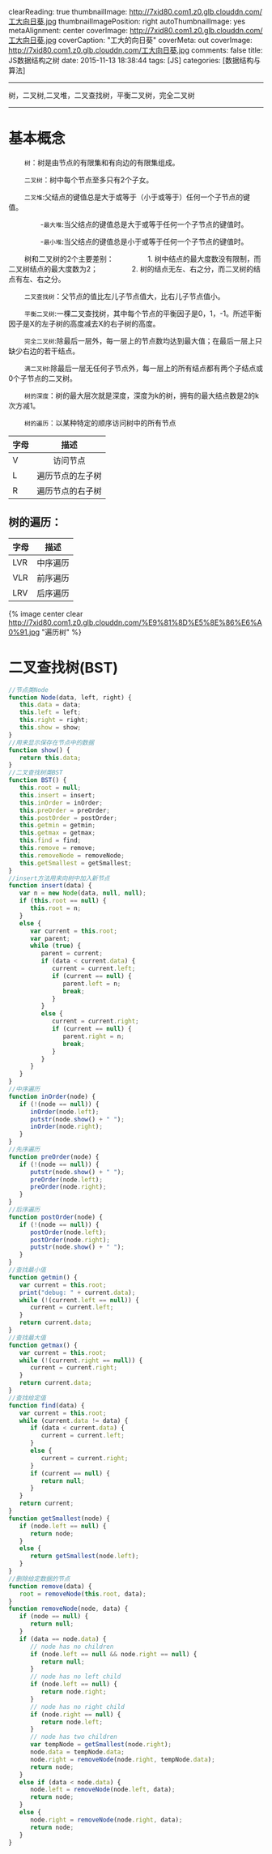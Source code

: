 clearReading: true
thumbnailImage: http://7xid80.com1.z0.glb.clouddn.com/工大向日葵.jpg
thumbnailImagePosition: right
autoThumbnailImage: yes
metaAlignment: center
coverImage: http://7xid80.com1.z0.glb.clouddn.com/工大向日葵.jpg
coverCaption: "工大的向日葵"
coverMeta: out
coverImage: http://7xid80.com1.z0.glb.clouddn.com/工大向日葵.jpg
comments: false
title: JS数据结构之树
date: 2015-11-13 18:38:44
tags: [JS]
categories: [数据结构与算法]

---
树，二叉树,二叉堆，二叉查找树，平衡二叉树，完全二叉树
<!-- more -->
***

# 基本概念

&nbsp;&nbsp;&nbsp;&nbsp;&nbsp;&nbsp;&nbsp;&nbsp;`树`：树是由节点的有限集和有向边的有限集组成。

&nbsp;&nbsp;&nbsp;&nbsp;&nbsp;&nbsp;&nbsp;&nbsp;`二叉树`：树中每个节点至多只有2个子女。

&nbsp;&nbsp;&nbsp;&nbsp;&nbsp;&nbsp;&nbsp;&nbsp;`二叉堆`:父结点的键值总是大于或等于（小于或等于）任何一个子节点的键值。

&nbsp;&nbsp;&nbsp;&nbsp;&nbsp;&nbsp;&nbsp;&nbsp;&nbsp;&nbsp;&nbsp;&nbsp;&nbsp;&nbsp;&nbsp;&nbsp;-`最大堆`:当父结点的键值总是大于或等于任何一个子节点的键值时。

&nbsp;&nbsp;&nbsp;&nbsp;&nbsp;&nbsp;&nbsp;&nbsp;&nbsp;&nbsp;&nbsp;&nbsp;&nbsp;&nbsp;&nbsp;&nbsp;-`最小堆`:当父结点的键值总是小于或等于任何一个子节点的键值时。

&nbsp;&nbsp;&nbsp;&nbsp;&nbsp;&nbsp;&nbsp;&nbsp;树和二叉树的2个主要差别：
&nbsp;&nbsp;&nbsp;&nbsp;&nbsp;&nbsp;&nbsp;&nbsp;&nbsp;&nbsp;&nbsp;&nbsp;&nbsp;&nbsp;&nbsp;&nbsp;1. 树中结点的最大度数没有限制，而二叉树结点的最大度数为2；
&nbsp;&nbsp;&nbsp;&nbsp;&nbsp;&nbsp;&nbsp;&nbsp;&nbsp;&nbsp;&nbsp;&nbsp;&nbsp;&nbsp;&nbsp;&nbsp;2. 树的结点无左、右之分，而二叉树的结点有左、右之分。

&nbsp;&nbsp;&nbsp;&nbsp;&nbsp;&nbsp;&nbsp;&nbsp;`二叉查找树`：父节点的值比左儿子节点值大，比右儿子节点值小。

&nbsp;&nbsp;&nbsp;&nbsp;&nbsp;&nbsp;&nbsp;&nbsp;`平衡二叉树`:一棵二叉查找树，其中每个节点的平衡因子是0，1，-1。所述平衡因子是X的左子树的高度减去X的右子树的高度。

&nbsp;&nbsp;&nbsp;&nbsp;&nbsp;&nbsp;&nbsp;&nbsp;`完全二叉树`:除最后一层外，每一层上的节点数均达到最大值；在最后一层上只缺少右边的若干结点。

&nbsp;&nbsp;&nbsp;&nbsp;&nbsp;&nbsp;&nbsp;&nbsp;`满二叉树`:除最后一层无任何子节点外，每一层上的所有结点都有两个子结点或0个子节点的二叉树。

&nbsp;&nbsp;&nbsp;&nbsp;&nbsp;&nbsp;&nbsp;&nbsp;`树的深度`：树的最大层次就是深度，深度为k的树，拥有的最大结点数是2的k次方减1。

&nbsp;&nbsp;&nbsp;&nbsp;&nbsp;&nbsp;&nbsp;&nbsp;`树的遍历`：以某种特定的顺序访问树中的所有节点


|    字母    | 描述           | 
| ------------- |:-------------:| 
| V    | 访问节点| 
| L     | 遍历节点的左子树  | 
| R| 遍历节点的右子树      | 
## 树的遍历：

|    字母    | 描述           | 
| ------------- |:-------------:| 
| LVR    | 中序遍历| 
| VLR     | 前序遍历 | 
| LRV| 后序遍历      | 
{% image  center clear  http://7xid80.com1.z0.glb.clouddn.com/%E9%81%8D%E5%8E%86%E6%A0%91.jpg "遍历树" %}



# 二叉查找树(BST)

``` javascript
//节点类Node
function Node(data, left, right) {
   this.data = data;
   this.left = left;
   this.right = right;
   this.show = show;
}
//用来显示保存在节点中的数据
function show() {
   return this.data;
}
//二叉查找树类BST
function BST() {
   this.root = null;
   this.insert = insert;
   this.inOrder = inOrder;
   this.preOrder = preOrder;
   this.postOrder = postOrder;
   this.getmin = getmin;
   this.getmax = getmax;
   this.find = find;
   this.remove = remove;
   this.removeNode = removeNode;
   this.getSmallest = getSmallest;
}
//insert方法用来向树中加入新节点
function insert(data) {
   var n = new Node(data, null, null);
   if (this.root == null) {
      this.root = n;
   }
   else {
      var current = this.root;
      var parent;
      while (true) {
         parent = current;
         if (data < current.data) {
            current = current.left;
            if (current == null) {
               parent.left = n;
               break;
            }
         }
         else {
            current = current.right;
            if (current == null) {
               parent.right = n;
               break;
            }
         }
      }
   }
}
//中序遍历
function inOrder(node) {
   if (!(node == null)) {
      inOrder(node.left);
      putstr(node.show() + " ");
      inOrder(node.right);
   }
}
//先序遍历
function preOrder(node) {
   if (!(node == null)) {
      putstr(node.show() + " ");
      preOrder(node.left);
      preOrder(node.right);
   }
}
//后序遍历
function postOrder(node) {
   if (!(node == null)) {
      postOrder(node.left);
      postOrder(node.right);
      putstr(node.show() + " ");
   }
}
//查找最小值
function getmin() {
   var current = this.root;
   print("debug: " + current.data);
   while (!(current.left == null)) {
      current = current.left;
   }
   return current.data;
}
//查找最大值
function getmax() {
   var current = this.root;
   while (!(current.right == null)) {
      current = current.right;
   }
   return current.data;
}
//查找给定值
function find(data) {
   var current = this.root;
   while (current.data != data) {
      if (data < current.data) {
         current = current.left;
      }
      else {
         current = current.right;
      }
      if (current == null) {
         return null;
      }
   }
   return current;
}
function getSmallest(node) {
   if (node.left == null) {
      return node;
   }
   else {
      return getSmallest(node.left);
   }
}
//删除给定数据的节点
function remove(data) {
   root = removeNode(this.root, data);
}
function removeNode(node, data) {
   if (node == null) {
      return null;
   }
   if (data == node.data) {
      // node has no children
      if (node.left == null && node.right == null) {
         return null;
      }
      // node has no left child
      if (node.left == null) {
         return node.right;
      }
      // node has no right child
      if (node.right == null) {
         return node.left;
      }
      // node has two children
      var tempNode = getSmallest(node.right);
      node.data = tempNode.data;
      node.right = removeNode(node.right, tempNode.data);
      return node;
   }
   else if (data < node.data) {
      node.left = removeNode(node.left, data);
      return node;
   }
   else {
      node.right = removeNode(node.right, data);
      return node;
   }
}
```


